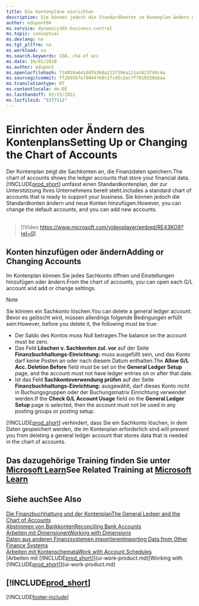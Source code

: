 ```yaml
---
title: Die Kontenpläne einrichten
description: Sie können jedoch die Standardkonten im Konenplan ändern und neue Konten hinzufügen
author: edupont04
ms.service: dynamics365-business-central
ms.topic: conceptual
ms.devlang: na
ms.tgt_pltfrm: na
ms.workload: na
ms.search.keywords: COA, cha of acc
ms.date: 10/01/2020
ms.author: edupont
ms.openlocfilehash: f14859a641ddf6368a213f396a111a3423f49c4a
ms.sourcegitcommit: ff2b55b7e790447e0c1fcd5c2ec7f7610338ebaa
ms.translationtype: HT
ms.contentlocale: de-DE
ms.lasthandoff: 02/15/2021
ms.locfileid: "5377112"
---
```

# <a name="setting-up-or-changing-the-chart-of-accounts"></a><span data-ttu-id="6c114-103">Einrichten oder Ändern des Kontenplans</span><span class="sxs-lookup"><span data-stu-id="6c114-103">Setting Up or Changing the Chart of Accounts</span></span>
<span data-ttu-id="6c114-104">Der Kontenplan zeigt die Sachkonten an, die Finanzdaten speichern.</span><span class="sxs-lookup"><span data-stu-id="6c114-104">The chart of accounts shows the ledger accounts that store your financial data.</span></span> [!INCLUDE[prod_short](includes/prod_short.md)] <span data-ttu-id="6c114-105">umfasst einen Standardkontenplan, der zur Unterstützung Ihres Unternehmens bereit steht.</span><span class="sxs-lookup"><span data-stu-id="6c114-105">includes a standard chart of accounts that is ready to support your business.</span></span>
<span data-ttu-id="6c114-106">Sie können jedoch die Standardkonten ändern und neue Konten hinzufügen.</span><span class="sxs-lookup"><span data-stu-id="6c114-106">However, you can change the default accounts, and you can add new accounts.</span></span>
<br><br>  

> [!Video https://www.microsoft.com/videoplayer/embed/RE43KO9?rel=0]


## <a name="adding-or-changing-accounts"></a><span data-ttu-id="6c114-107">Konten hinzufügen oder ändern</span><span class="sxs-lookup"><span data-stu-id="6c114-107">Adding or Changing Accounts</span></span>
<span data-ttu-id="6c114-108">Im Kontenplan können Sie jedes Sachkonto öffnen und Einstellungen hinzufügen oder ändern.</span><span class="sxs-lookup"><span data-stu-id="6c114-108">From the chart of accounts, you can open each G/L account and add or change settings.</span></span>

> [!NOTE]  
>   <span data-ttu-id="6c114-109">Sie können ein Sachkonto löschen.</span><span class="sxs-lookup"><span data-stu-id="6c114-109">You can delete a general ledger account.</span></span> <span data-ttu-id="6c114-110">Bevor es gelöscht wird, müssen allerdings folgende Bedingungen erfüllt sein:</span><span class="sxs-lookup"><span data-stu-id="6c114-110">However, before you delete it, the following must be true:</span></span>  
>  
>   * <span data-ttu-id="6c114-111">Der Saldo des Kontos muss Null betragen.</span><span class="sxs-lookup"><span data-stu-id="6c114-111">The balance on the account must be zero.</span></span>  
>   * <span data-ttu-id="6c114-112">Das Feld **Löschen v. Sachkonten zul. vor** auf der Seite **Finanzbuchhaltungs-Einrichtung:** muss ausgefüllt sein, und das Konto darf keine Posten an oder nach diesem Datum enthalten.</span><span class="sxs-lookup"><span data-stu-id="6c114-112">The **Allow G/L Acc. Deletion Before** field must be set on the **General Ledger Setup** page, and the account must not have ledger entries on or after that date.</span></span>  
>   * <span data-ttu-id="6c114-113">Ist das Feld **Sachkontoverwendung prüfen** auf der Seite **Finanzbuchhaltungs-Einrichtung:** ausgewählt, darf dieses Konto nicht in Buchungsgruppen oder der Buchungsmatrix Einrichtung verwendet werden.</span><span class="sxs-lookup"><span data-stu-id="6c114-113">If the **Check G/L Account Usage** field on the **General Ledger Setup** page is selected, then the account must not be used in any posting groups or posting setup.</span></span>  

[!INCLUDE[prod_short](includes/prod_short.md)] <span data-ttu-id="6c114-114">verhindert, dass Sie ein Sachkonto löschen, in dem Daten gespeichert werden, die im Kontenplan erforderlich sind.</span><span class="sxs-lookup"><span data-stu-id="6c114-114">will prevent you from deleting a general ledger account that stores data that is needed in the chart of accounts.</span></span>  

## <a name="see-related-training-at-microsoft-learn"></a><span data-ttu-id="6c114-115">Das dazugehörige Training finden Sie unter [Microsoft Learn](/learn/modules/chart-accounts-dynamics-365-business-central/index)</span><span class="sxs-lookup"><span data-stu-id="6c114-115">See Related Training at [Microsoft Learn](/learn/modules/chart-accounts-dynamics-365-business-central/index)</span></span>

## <a name="see-also"></a><span data-ttu-id="6c114-116">Siehe auch</span><span class="sxs-lookup"><span data-stu-id="6c114-116">See Also</span></span>
[<span data-ttu-id="6c114-117">Die Finanzbuchhaltung und der Kontenplan</span><span class="sxs-lookup"><span data-stu-id="6c114-117">The General Ledger and the Chart of Accounts</span></span>](finance-general-ledger.md)  
[<span data-ttu-id="6c114-118">Abstimmen von Bankkonten</span><span class="sxs-lookup"><span data-stu-id="6c114-118">Reconciling Bank Accounts</span></span>](bank-manage-bank-accounts.md)  
[<span data-ttu-id="6c114-119">Arbeiten mit Dimensionen</span><span class="sxs-lookup"><span data-stu-id="6c114-119">Working with Dimensions</span></span>](finance-dimensions.md)  
[<span data-ttu-id="6c114-120">Daten aus anderen Finanzsystemen importieren</span><span class="sxs-lookup"><span data-stu-id="6c114-120">Importing Data from Other Finance Systems</span></span>](across-import-data-configuration-packages.md)  
[<span data-ttu-id="6c114-121">Arbeiten mit Kontenschemata</span><span class="sxs-lookup"><span data-stu-id="6c114-121">Work with Account Schedules</span></span>](bi-how-work-account-schedule.md)  
<span data-ttu-id="6c114-122">[Arbeiten mit [!INCLUDE[prod_short](includes/prod_short.md)]](ui-work-product.md)</span><span class="sxs-lookup"><span data-stu-id="6c114-122">[Working with [!INCLUDE[prod_short](includes/prod_short.md)]](ui-work-product.md)</span></span>  

## [!INCLUDE[prod_short](includes/free_trial_md.md)]


[!INCLUDE[footer-include](includes/footer-banner.md)]
